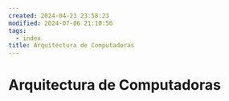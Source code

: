 ```yaml
---
created: 2024-04-21 23:58:23
modified: 2024-07-06 21:10:56
tags:
  - index
title: Arquitectura de Computadoras
---
```


# Arquitectura de Computadoras
